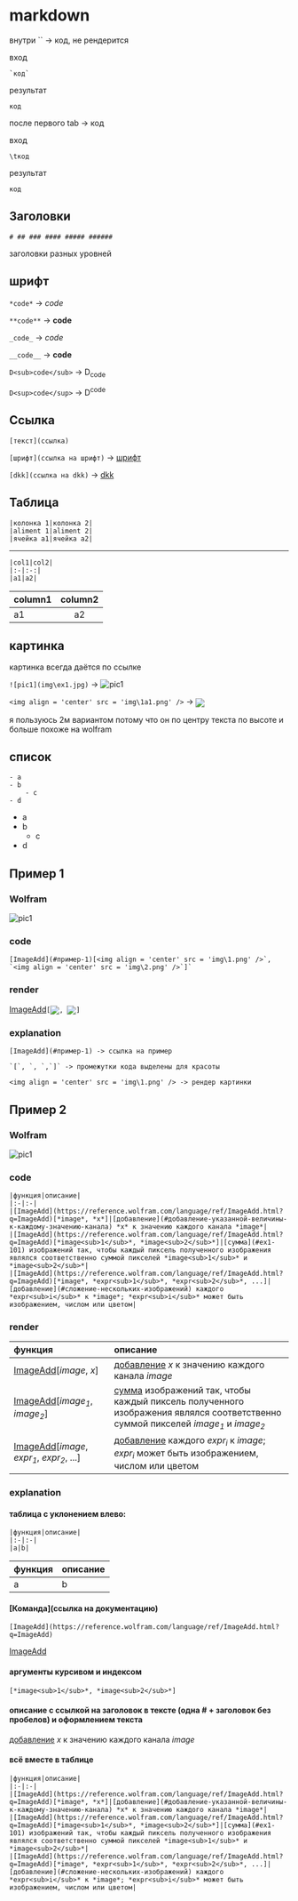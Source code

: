 # markdown

внутри \`\` -> код, не рендерится

вход

    `код`

результат

`код`

после первого tab -> код

вход

    \tкод
результат

    код


## Заголовки

    # ## ### #### ##### ######

заголовки разных уровней

## шрифт

`*code*` -> *code*

`**code**` -> **code**

`_code_` -> _code_

`__code__` -> __code__

`D<sub>code</sub>` -> D<sub>code</sub>

`D<sup>code</sup>` -> D<sup>code</sup>

## Ссылка

`[текст](ссылка)`

`[шрифт](ссылка на шрифт)` -> [шрифт](#шрифт)

`[dkk](ссылка на dkk)` -> [dkk](https://t.me/dkkru)

## Таблица

    |колонка 1|колонка 2|
    |aliment 1|aliment 2|
    |ячейка a1|ячейка a2|

---

    |col1|col2|
    |:-|:-:|
    |a1|a2|

|column1|column2|
|:-|:-:|
|a1|a2|

## картинка

картинка всегда даётся по ссылке

`![pic1](img\ex1.jpg)` -> ![pic1](img/1a1.png)

`<img align = 'center' src = 'img\1a1.png' />` -> <img align = 'center' src = 'img\1a1.png' />

я пользуюсь 2м вариантом потому что он по центру текста по высоте и больше похоже на wolfram

## список

    - a
    - b
        - c
    - d

- a
- b
    - c
- d

## Пример 1

### Wolfram

![pic1](img/example.png)

### code

    [ImageAdd](#пример-1)[<img align = 'center' src = 'img\1.png' />`, `<img align = 'center' src = 'img\2.png' />`]`

### render

[ImageAdd](#пример-1)`[`<img align = 'center' src = 'img\1.png' />`, `<img align = 'center' src = 'img\2.png' />`]`

### explanation

    [ImageAdd](#пример-1) -> ссылка на пример

    `[`, `, `,`]` -> промежутки кода выделены для красоты

    <img align = 'center' src = 'img\1.png' /> -> рендер картинки

## Пример 2

### Wolfram

![pic1](img/ex2.png)

### code

    |функция|описание|
    |:-|:-|
    |[ImageAdd](https://reference.wolfram.com/language/ref/ImageAdd.html?q=ImageAdd)[*image*, *x*]|[добавление](#добавление-указанной-величины-к-каждому-значению-канала) *x* к значению каждого канала *image*|
    |[ImageAdd](https://reference.wolfram.com/language/ref/ImageAdd.html?q=ImageAdd)[*image<sub>1</sub>*, *image<sub>2</sub>*]|[сумма](#ex1-101) изображений так, чтобы каждый пиксель полученного изображения являлся соответственно суммой пикселей *image<sub>1</sub>* и *image<sub>2</sub>*|
    |[ImageAdd](https://reference.wolfram.com/language/ref/ImageAdd.html?q=ImageAdd)[*image*, *expr<sub>1</sub>*, *expr<sub>2</sub>*, ...]|[добавление](#сложение-нескольких-изображений) каждого *expr<sub>i</sub>* к *image*; *expr<sub>i</sub>* может быть изображением, числом или цветом|

### render

|функция|описание|
|:-|:-|
|[ImageAdd](https://reference.wolfram.com/language/ref/ImageAdd.html?q=ImageAdd)[*image*, *x*]|[добавление](#добавление-указанной-величины-к-каждому-значению-канала) *x* к значению каждого канала *image*|
|[ImageAdd](https://reference.wolfram.com/language/ref/ImageAdd.html?q=ImageAdd)[*image<sub>1</sub>*, *image<sub>2</sub>*]|[сумма](#ex1-101) изображений так, чтобы каждый пиксель полученного изображения являлся соответственно суммой пикселей *image<sub>1</sub>* и *image<sub>2</sub>*|
|[ImageAdd](https://reference.wolfram.com/language/ref/ImageAdd.html?q=ImageAdd)[*image*, *expr<sub>1</sub>*, *expr<sub>2</sub>*, ...]|[добавление](#сложение-нескольких-изображений) каждого *expr<sub>i</sub>* к *image*; *expr<sub>i</sub>* может быть изображением, числом или цветом|

### explanation

#### таблица с уклонением влево:

    |функция|описание|
    |:-|:-|
    |a|b|

|функция|описание|
|:-|:-|
|a|b|

#### [Команда](ссылка на документацию)

    [ImageAdd](https://reference.wolfram.com/language/ref/ImageAdd.html?q=ImageAdd)

[ImageAdd](https://reference.wolfram.com/language/ref/ImageAdd.html?q=ImageAdd)

#### аргументы курсивом и индексом

    [*image<sub>1</sub>*, *image<sub>2</sub>*]

#### описание с ссылкой на заголовок в тексте (одна # + заголовок без пробелов) и оформлением текста

[добавление](#добавление-указанной-величины-к-каждому-значению-канала) *x* к значению каждого канала *image*

#### всё вместе в таблице

    |функция|описание|
    |:-|:-|
    |[ImageAdd](https://reference.wolfram.com/language/ref/ImageAdd.html?q=ImageAdd)[*image*, *x*]|[добавление](#добавление-указанной-величины-к-каждому-значению-канала) *x* к значению каждого канала *image*|
    |[ImageAdd](https://reference.wolfram.com/language/ref/ImageAdd.html?q=ImageAdd)[*image<sub>1</sub>*, *image<sub>2</sub>*]|[сумма](#ex1-101) изображений так, чтобы каждый пиксель полученного изображения являлся соответственно суммой пикселей *image<sub>1</sub>* и *image<sub>2</sub>*|
    |[ImageAdd](https://reference.wolfram.com/language/ref/ImageAdd.html?q=ImageAdd)[*image*, *expr<sub>1</sub>*, *expr<sub>2</sub>*, ...]|[добавление](#сложение-нескольких-изображений) каждого *expr<sub>i</sub>* к *image*; *expr<sub>i</sub>* может быть изображением, числом или цветом|
